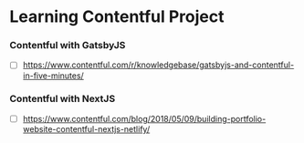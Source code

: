 # Learning Contentful Project
      
### Contentful with GatsbyJS

- [ ] https://www.contentful.com/r/knowledgebase/gatsbyjs-and-contentful-in-five-minutes/

### Contentful with NextJS

- [ ] https://www.contentful.com/blog/2018/05/09/building-portfolio-website-contentful-nextjs-netlify/
